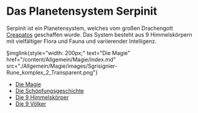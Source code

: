 # Das Planetensystem Serpinit

Serpinit ist ein Planetensystem, welches vom großen Drachengott [Creapatos](/content/Allgemein/Schoepfungsgeschichte.md#creapatos) geschaffen wurde.
Das System besteht aus 9 Himmelskörpern mit vielfältiger Flora und Fauna und variierender Intelligenz.

§imglink{style="width: 200px;" text="Die Magie" href="/content/Allgemein/Magie/index.md" src="./Allgemein/Magie/images/Sgrisignier-Rune_komplex_2_Transparent.png"}

- [Die Magie](/content/Allgemein/Magie/index.md)
- [Die Schöpfungsgeschichte](/content/Allgemein/Schoepfungsgeschichte.md)
- [Die 9 Himmelskörper](/content/Himmelskoerper_/index.md)
- [Die 9 Völker](/content/Volk_/index.md)